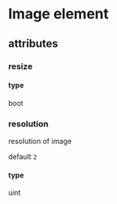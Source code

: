 # Image element

## attributes

### resize

#### type
 
boot

### resolution

resolution of image

default `2`

#### type

uint